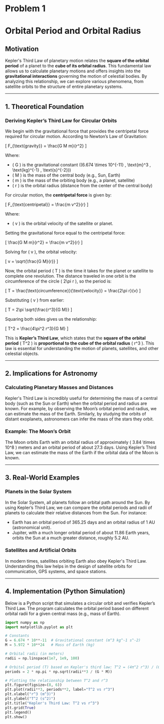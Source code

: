 # Problem 1
# Orbital Period and Orbital Radius

## Motivation

Kepler's Third Law of planetary motion relates the **square of the orbital period** of a planet to the **cube of its orbital radius**. This fundamental law allows us to calculate planetary motions and offers insights into the **gravitational interactions** governing the motion of celestial bodies. By analyzing this relationship, we can explore various phenomena, from satellite orbits to the structure of entire planetary systems.

---

## 1. Theoretical Foundation

### Deriving Kepler’s Third Law for Circular Orbits

We begin with the gravitational force that provides the centripetal force required for circular motion. According to Newton’s Law of Gravitation:

\[
F_{\text{gravity}} = \frac{G M m}{r^2}
\]

Where:
- \( G \) is the gravitational constant (\(6.674 \times 10^{-11} \, \text{m}^3 \, \text{kg}^{-1} \, \text{s}^{-2}\))
- \( M \) is the mass of the central body (e.g., Sun, Earth)
- \( m \) is the mass of the orbiting body (e.g., a planet, satellite)
- \( r \) is the orbital radius (distance from the center of the central body)

For circular motion, the **centripetal force** is given by:

\[
F_{\text{centripetal}} = \frac{m v^2}{r}
\]

Where:
- \( v \) is the orbital velocity of the satellite or planet.

Setting the gravitational force equal to the centripetal force:

\[
\frac{G M m}{r^2} = \frac{m v^2}{r}
\]

Solving for \( v \), the orbital velocity:

\[
v = \sqrt{\frac{G M}{r}}
\]

Now, the orbital period \( T \) is the time it takes for the planet or satellite to complete one revolution. The distance traveled in one orbit is the circumference of the circle \( 2\pi r \), so the period is:

\[
T = \frac{\text{circumference}}{\text{velocity}} = \frac{2\pi r}{v}
\]

Substituting \( v \) from earlier:

\[
T = 2\pi \sqrt{\frac{r^3}{G M}}
\]

Squaring both sides gives us the relationship:

\[
T^2 = \frac{4\pi^2 r^3}{G M}
\]

This is **Kepler’s Third Law**, which states that the **square of the orbital period** \( T^2 \) is **proportional to the cube of the orbital radius** \( r^3 \). This law is essential for understanding the motion of planets, satellites, and other celestial objects.

---

## 2. Implications for Astronomy

### Calculating Planetary Masses and Distances

Kepler's Third Law is incredibly useful for determining the mass of a central body (such as the Sun or Earth) when the orbital period and radius are known. For example, by observing the Moon’s orbital period and radius, we can estimate the mass of the Earth. Similarly, by studying the orbits of distant exoplanets, astronomers can infer the mass of the stars they orbit.

### Example: The Moon’s Orbit

The Moon orbits Earth with an orbital radius of approximately \( 3.84 \times 10^8 \) meters and an orbital period of about 27.3 days. Using Kepler’s Third Law, we can estimate the mass of the Earth if the orbital data of the Moon is known.

---

## 3. Real-World Examples

### Planets in the Solar System

In the Solar System, all planets follow an orbital path around the Sun. By using Kepler’s Third Law, we can compare the orbital periods and radii of planets to calculate their relative distances from the Sun. For instance:
- Earth has an orbital period of 365.25 days and an orbital radius of 1 AU (astronomical unit).
- Jupiter, with a much longer orbital period of about 11.86 Earth years, orbits the Sun at a much greater distance, roughly 5.2 AU.

### Satellites and Artificial Orbits

In modern times, satellites orbiting Earth also obey Kepler's Third Law. Understanding this law helps in the design of satellite orbits for communication, GPS systems, and space stations.

---

## 4. Implementation (Python Simulation)

Below is a Python script that simulates a circular orbit and verifies Kepler’s Third Law. The program calculates the orbital period based on different orbital radii for a given central mass (e.g., mass of Earth).

```python
import numpy as np
import matplotlib.pyplot as plt

# Constants
G = 6.674 * 10**-11  # Gravitational constant (m^3 kg^-1 s^-2)
M = 5.972 * 10**24   # Mass of Earth (kg)

# Orbital radii (in meters)
radii = np.linspace(1e7, 1e9, 100)

# Orbital period (T) based on Kepler's third law: T^2 = (4π^2 r^3) / (GM)
periods = 2 * np.pi * np.sqrt(radii**3 / (G * M))

# Plotting the relationship between T^2 and r^3
plt.figure(figsize=(8, 6))
plt.plot(radii**3, periods**2, label="T^2 vs r^3")
plt.xlabel("r^3 (m^3)")
plt.ylabel("T^2 (s^2)")
plt.title("Kepler's Third Law: T^2 vs r^3")
plt.grid(True)
plt.legend()
plt.show()
